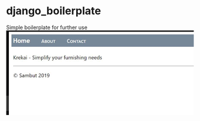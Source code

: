 # django_boilerplate
Simple boilerplate for further use
![alt text](https://raw.githubusercontent.com/adnanrizqullah/django_boilerplate/origin/penampakan.jpg)
